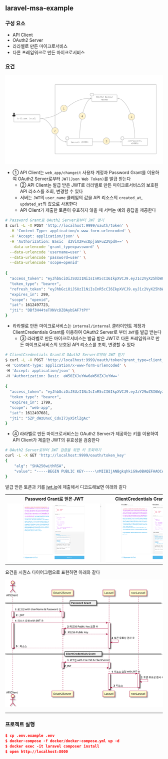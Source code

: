 ## laravel-msa-example

### 구성 요소
- API Client
- OAuth2 Server
- 라라벨로 만든 마이크로서비스
- 다른 프레임워크로 만든 마이크로서비스

### 요건

![](docs/laravel-msa-demo.png)

- ① API Client는 `web_app/changeit` 사용자 계정과 Password Grant를 이용하여 OAuth2 Server로부터 `JWT(Json Web Token)`를 발급 받는다
  - ② API Client는 발급 받은 JWT로 라라벨로 만든 마이크로서비스의 보호된 API 리소스를 조회, 변경할 수 있다
  - 서버는 `JWT`의 `user_name` 클레임의 값을 API 리소스의 `created_at`, `updated_at`의 값으로 사용한다
  - API Client가 제출한 토큰이 유효하지 않을 때 서버는 예외 응답을 제공한다
```bash
# Password Grant로 OAuth2 Server로부터 JWT 얻기
$ curl -L -X POST 'http://localhost:9999/oauth/token' \
  -H 'Content-Type: application/x-www-form-urlencoded' \
  -H 'Accept: application/json' \
  -H 'Authorization: Basic  d2ViX2FwcDpjaGFuZ2VpdA==' \
  --data-urlencode 'grant_type=password' \
  --data-urlencode 'username=user' \
  --data-urlencode 'password=user' \
  --data-urlencode 'scope=openid'

{
  "access_token": "eyJhbGciOiJSUzI1NiIsInR5cCI6IkpXVCJ9.eyJ1c2VyX25hbWUiOiJ1c2VyIiwic2NvcGUiOlsib3BlbmlkIl0sImV4cCI6MTYxMjQ5ODAyMywiaWF0IjoxNjEyNDk3NzIzLCJhdXRob3JpdGllcyI6WyJST0xFX1VTRVIiXSwianRpIjoiREJmM0g0NHRlVFhOVmNEWjBBeWJTQUY3dFBZIiwiY2xpZW50X2lkIjoid2ViX2FwcCJ9.Y4py8MMHJdMwbXxpocdQPrMEevRnl2nkEUuXw6UeRmtB7qWDFADmzO-xQz8Hkvmz2LT0U4gPSHvRSOEWGuZ_Nack8MRU7ICWGRl53WZyiPTzt7ucLcO0w1eOBUPFxsHQHffyZ4XzrDJWlqWadhzlnxw9oJUcvi8aAKkBtBSVOCslxYMkBNzs7vjxbLHNQIAjZbb1YetBzpAQOq8RJCdSQNDcMSZ9eZG705ucaFBv3LgDf5sxK47Yqqqk3oCMDdyMXB2MW2bsFivpf6BZd3ydfHrCgcrU5y2Vl2g6fG6PsADkaJ4Fv31UdVj0QG-kX8fgj9GL7MjZUyI-bWruiLNTgw",
  "token_type": "bearer",
  "refresh_token": "eyJhbGciOiJSUzI1NiIsInR5cCI6IkpXVCJ9.eyJ1c2VyX25hbWUiOiJ1c2VyIiwic2NvcGUiOlsib3BlbmlkIl0sImF0aSI6IkRCZjNINDR0ZVRYTlZjRFowQXliU0FGN3RQWSIsImV4cCI6MTYxMzEwMjUyMywiaWF0IjoxNjEyNDk3NzIzLCJhdXRob3JpdGllcyI6WyJST0xFX1VTRVIiXSwianRpIjoicDhWQVB5aWhHU3NGYXlma1pMWnd1MURLSHBrIiwiY2xpZW50X2lkIjoid2ViX2FwcCJ9.gD4uoRwk_kbX19uUBxnUdvmu3KDZBrTLWeY0h6lj-UVvhKaUF7BNH1AzwSfX10y-tYjdfElk7_m7x6Vo9gG93HMUPtnSQPPNknI6KcE4sFRRs-Wk15o74S7ukiSjvdtq9Bx2u7t6EEd3e1UHHcRYLFwxJUND53YRM7VR38QWhJgxGW6aA6EK4Rz7fgqFaylK8xWlFjhYoFl3w_VBErqDZWyprKRl9IDDrd6xCo-5RIauuLGGvMTim9IhedaSwTDN7fJz68tyJinfejIjEVjnw90MPCAKzwYY2As30i7AdIPzUrvJPHSjhlZnZ9lSU6_BufQUw1caBQe-vSbtXx0pMw",
  "expires_in": 299,
  "scope": "openid",
  "iat": 1612497723,
  "jti": "DBf3H44teTXNVcDZ0AybSAF7tPY"
}
```

- 라라벨로 만든 마이크로서비스는 `internal/internal` 클라이언트 계정과 ClientCredentials Grant를 이용하여 OAuth2 Server로 부터 `JWT`를 발급 받는다
  - ③ 라라벨로 만든 마이크로서비스는 발급 받은 JWT로 다른 프레임워크로 만든 마이크로서비스의 보호된 API 리소스를 조회, 변경할 수 있다
```bash
# ClientCredentials Grant로 OAuth2 Server로부터 JWT 얻기
$ curl -L -X POST 'http://localhost:9999/oauth/token?grant_type=client_credentials' \
-H 'Content-Type: application/x-www-form-urlencoded' \
-H 'Accept: application/json' \
-H 'Authorization: Basic  aW50ZXJuYWw6aW50ZXJuYWw='

{
  "access_token": "eyJhbGciOiJSUzI1NiIsInR5cCI6IkpXVCJ9.eyJzY29wZSI6WyJ3ZWItYXBwIl0sImV4cCI6MTYxMjQ5OTQ4MSwiaWF0IjoxNjEyNDk3NjgxLCJhdXRob3JpdGllcyI6WyJST0xFX0FETUlOIl0sImp0aSI6IjVaUF9kV3pVbnhDX0NkeEk3SnlYNXRsWmdBYyIsImNsaWVudF9pZCI6ImludGVybmFsIn0.bqBNAmVV6YDfXlHBdnBl0jC7sEnc84l1wdN3ejFNXqvQ2qP4qT5cx9Hub60v2XLpeG6wr950ov0NOIYrH0P4YSvvfNW6O55sbNby5QB7wd9y5uVKulxKjma6aJh6ozKlckIkjwVtP08ghuYENcDQIs9iuFZtfFBnc_hYKFiBDH33g3OrylHCHPgNUnjuNm6D10LNAT291e8fTmQROtkWPKmV-Rq7PlRoQlWE7ZlQY23S7uxk05AwP9k5BFTpJhLifKVuZzMDa29wYGFpVzFjLznwi0EGaMsiQPPx8jH-OJHTAuMUWeMrIW8Akd7QW0VoHQn4EluU8GkcCiXpLVbitQ",
  "token_type": "bearer",
  "expires_in": 1799,
  "scope": "web-app",
  "iat": 1612497681,
  "jti": "5ZP_dWzUnxC_CdxI7JyX5tlZgAc"
}
```

- ④ 라라벨로 만든 마이크로서비스는 OAuth2 Server가 제공하는 키를 이용하여 API Client가 제출한 JWT의 유효성을 검증한다
```bash
# OAuth2 Server로부터 JWT 검증을 위한 키 조회하기
curl -L -X GET 'http://localhost:9999/oauth/token_key'
{
    "alg": "SHA256withRSA",
    "value": "-----BEGIN PUBLIC KEY-----\nMIIBIjANBgkqhkiG9w0BAQEFAAOCAQ8AMIIBCgKCAQEAlo/L8mU9Isiihp1ksxeOrJzPn4915xZC/pnbO+ur/ccZL23BYHP/wUxpWZy8Gh94+GK8/gcjVEk66acg4Gk7NH0uQGxdrq8WDMywPIAawekwiQJd6l/yVNXIDhuk0LzcgmU+1ESyeTNdlx84Z0X3HI6w8SH6OE4RBcr9rGfIt0ytXmHj1P4zxmJt/YhZyyyUq0WGuBq31UaQTOiJa0rp1kDKSMN0Hvz4UmkYtUvgtqUujrqNcWkSEummO8WyuhnCs+zAaF2KA5XSalEXFNiILwFPtQFxqIQrjjiWcI61vvTxtor4zI5r4X6aDteYIJidAzYwkIiuacnLWX5ziL3j+wIDAQAB\n-----END PUBLIC KEY-----"
}
```

발급 받은 토큰과 키를 [jwt.io](https://jwt.io/)에 제출해서 디코드해보면 아래와 같다

<table>
  <tr>
    <th>Password Grant로 얻은 JWT</th>
    <th>ClientCredentials Grant로 얻은 JWT</th>
  </tr>
  <tr>
    <td><img src="docs/password.png" alt="" style="max-width: 300px; margin-left: auto; margin-right: auto;"></td>
    <td><img src="docs/client_credentials.png" alt="" style="max-width: 300px; margin-left: auto; margin-right: auto;"></td>
  </tr>
</table>

요건을 시퀀스 다이어그램으로 표현하면 아래와 같다

![](docs/sequence.svg)

---

### 프로젝트 실행

```json
$ cp .env.example .env
$ docker-compose -f docker/docker-compose.yml up -d
$ docker exec -it laravel composer install
$ open http://localhost:8000
```
